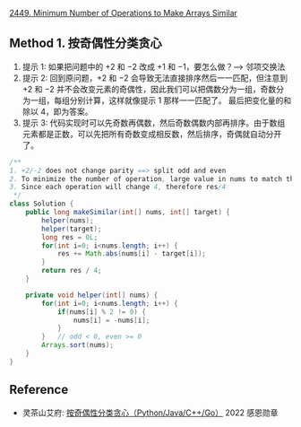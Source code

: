 [2449. Minimum Number of Operations to Make Arrays Similar](https://leetcode.com/problems/minimum-number-of-operations-to-make-arrays-similar/description/)


## Method 1. 按奇偶性分类贪心
1. 提示 1: 如果把问题中的 +2 和 −2 改成 +1 和 −1，要怎么做？--> 邻项交换法
2. 提示 2: 回到原问题，+2 和 −2 会导致无法直接排序然后一一匹配，但注意到 +2 和 −2 并不会改变元素的奇偶性，因此我们可以把偶数分为一组，奇数分为一组，每组分别计算，这样就像提示 1 那样一一匹配了。
最后把变化量的和除以 4，即为答案。
3. 提示 3: 代码实现时可以先奇数再偶数，然后奇数偶数内部再排序。由于数组元素都是正数，可以先把所有奇数变成相反数，然后排序，奇偶就自动分开了。

```java
/**
1. +2/-2 does not change parity ==> split odd and even
2. To minimize the number of operation, large value in nums to match the large value in target
3. Since each operation will change 4, therefore res/4
 */
class Solution {
    public long makeSimilar(int[] nums, int[] target) {
        helper(nums);
        helper(target);
        long res = 0L;
        for(int i=0; i<nums.length; i++) {
            res += Math.abs(nums[i] - target[i]);
        }
        return res / 4;
    }

    private void helper(int[] nums) {
        for(int i=0; i<nums.length; i++) {
            if(nums[i] % 2 != 0) {
                nums[i] = -nums[i];
            }
        }   // odd < 0, even >= 0
        Arrays.sort(nums);
    }
}
```

## Reference
* 灵茶山艾府: [按奇偶性分类贪心（Python/Java/C++/Go）](https://leetcode.cn/problems/minimum-number-of-operations-to-make-arrays-similar/solutions/1917413/by-endlesscheng-lusx/)
  2022 感恩勋章
